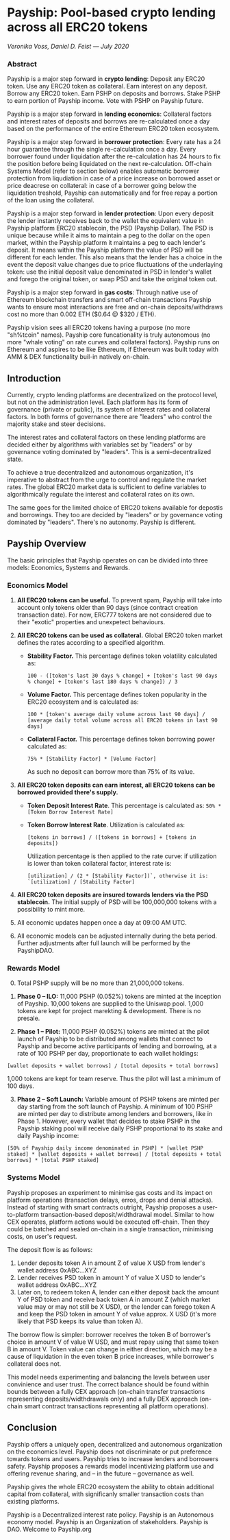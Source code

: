 # Payship: Pool-based crypto lending across all ERC20 tokens

*Veronika Voss, Daniel D. Feist — July 2020*

### Abstract

Payship is a major step forward in **crypto lending**: Deposit any ERC20 token. Use any ERC20 token as collateral. Earn interest on any deposit. Borrow any ERC20 token. Earn PSHP on deposits and borrows. Stake PSHP to earn portion of Payship income. Vote with PSHP on Payship future.

Payship is a major step forward in **lending economics**: Collateral factors and interest rates of deposits and borrows are re-calculated once a day based on the performance of the entire Ethereum ERC20 token ecosystem. 

Payship is a major step forward in **borrower protection**: Every rate has a 24 hour guarantee through the single re-calculation once a day. Every borrower found under liquidation after the re-calculation has 24 hours to fix the position before being liquidated on the next re-calculation. Off-chain Systems Model (refer to section below) enables automatic borrower protection from liqudiation in case of a price increase on borrowed asset or price deacrese on collateral: in case of a borrower going below the liquidation treshold, Payship can automatically and for free repay a portion of the loan using the collateral.

Payship is a major step forward in **lender protection**: Upon every deposit the lender instantly receives back to the wallet the equivalent value in Payship platform ERC20 stablecoin, the PSD (Payship Dollar). The PSD is unique because while it aims to maintain a peg to the dollar on the open market, within the Payship platform it maintains a peg to each lender's deposit. It means within the Payship platform the value of PSD will be different for each lender. This also means that the lender has a choice in the event the deposit value changes due to price fluctuations of the underlaying token: use the initial deposit value denominated in PSD in lender's wallet and forego the original token, or swap PSD and take the original token out.

Payship is a major step forward in **gas costs**: Through native use of Ethereum blockchain transfers and smart off-chain transactions Payship wants to ensure most interactions are free and on-chain deposits/withdraws cost no more than 0.002 ETH ($0.64 @ $320 / ETH).

Payship vision sees all ERC20 tokens having a purpose (no more "sh%tcoin" names). Payship core funcationality is truly autonomous (no more "whale voting" on rate curves and collateral factors). Payship runs on Ethereum and aspires to be like Ethereum, if Ethereum was built today with AMM & DEX functionality buil-in natively on-chain.

## Introduction

Currently, crypto lending platforms are decentralized on the protocol level, but not on the administration level. Each platform has its form of governance (private or public), its system of interest rates and collateral factors. In both forms of governance there are "leaders" who control the majority stake and steer decisions.

The interest rates and collateral factors on these lending platforms are decided either by algorithms with variables set by "leaders" or by governance voting dominated by "leaders". This is a semi-decentralized state.

To achieve a true decentralized and autonomous organization, it's imperative to abstract from the urge to control and regulate the market rates. The global ERC20 market data is sufficient to define variables to algorithmically regulate the interest and collateral rates on its own.

The same goes for the limited choice of ERC20 tokens available for depostis and borrowings. They too are decided by "leaders" or by governance voting dominated by "leaders". There's no autonomy. Payship is different.

## Payship Overview

The basic principles that Payship operates on can be divided into three models: Economics, Systems and Rewards.

### Economics Model

1. **All ERC20 tokens can be useful.** To prevent spam, Payship will take into account only tokens older than 90 days (since contract creation transaction date). For now, ERC777 tokens are not considered due to their "exotic" properties and unexpetect behaviours.

2. **All ERC20 tokens can be used as collateral.** Global ERC20 token market defines the rates according to a specified algorithm.

   - **Stability Factor.** This percentage defines token volatility calculated as: 
     ```
     100 - ([token's last 30 days % change] + [token's last 90 days % change] + [token's last 180 days % change]) / 3
     ```

   - **Volume Factor.** This percentage defines token popularity in the ERC20 ecosystem and is calculated as:
     ```
     100 * [token's average daily volume across last 90 days] / [average daily total volume across all ERC20 tokens in last 90 days]
     ```

   - **Collateral Factor.** This percentage defines token borrowing power calculated as:
     ```
     75% * [Stability Factor] * [Volume Factor]
     ```
     As such no deposit can borrow more than 75% of its value.

3. **All ERC20 token deposits can earn interest, all ERC20 tokens can be borrowed provided there's supply.**

   - **Token Deposit Interest Rate**. This percentage is calculated as:
     ```50% * [Token Borrow Interest Rate]```
   
   - **Token Borrow Interest Rate**. Utilization is calculated as: 
     ```
     [tokens in borrows] / ([tokens in borrows] + [tokens in deposits])
     ```
     Utilization percentage is then applied to the rate curve: if utilization is lower than token collateral factor, interest rate is: 
     ```
     [utilization] / (2 * [Stability Factor])`, otherwise it is: `[utilization] / [Stability Factor]
     ```

4. **All ERC20 token deposits are insured towards lenders via the PSD stablecoin.** The initial supply of PSD will be 100,000,000 tokens with a possibility to mint more.

5. All economic updates happen once a day at 09:00 AM UTC.

6. All economic models can be adjusted internally during the beta period. Further adjustments after full launch will be performed by the PayshipDAO.

### Rewards Model

0. Total PSHP supply will be no more than 21,000,000 tokens.

1. **Phase 0 – ILO:** 11,000 PSHP (0.052%) tokens are minted at the inception of Payship. 10,000 tokens are supplied to the Uniswap pool. 1,000 tokens are kept for project marekting & development. There is no presale.

2. **Phase 1 – Pilot:** 11,000 PSHP (0.052%) tokens are minted at the pilot launch of Payship to be distributed among wallets that connect to Payship and become active participants of lending and borrowing, at a rate of 100 PSHP per day, proportionate to each wallet holdings: 
```
[wallet deposits + wallet borrows] / [total deposits + total borrows]
```
1,000 tokens are kept for team reserve. Thus the pilot will last a minimum of 100 days.

3. **Phase 2 – Soft Launch:** Variable amount of PSHP tokens are minted per day starting from the soft launch of Payship. A minimum of 100 PSHP are minted per day to distribute among lenders and borrowers, like in Phase 1. However, every wallet that decides to stake PSHP in the Payship staking pool will receive daily PSHP proportional to its stake and daily Payship income: 
```
[50% of Payship daily income denominated in PSHP] * [wallet PSHP staked] * [wallet deposits + wallet borrows] / [total deposits + total borrows] * [total PSHP staked]
```

### Systems Model

Payship proposes an experiment to minimise gas costs and its impact on platform operations (transaction delays, erros, drops and denial attacks). Instead of starting with smart contracts outright, Payship proposes a user-to-platform transaction-based deposit/widthdrawal model. Similar to how CEX operates, platform actions would be executed off-chain. Then they could be batched and sealed on-chain in a single transaction, minimising costs, on user's request.

The deposit flow is as follows:

1. Lender deposits token A in amount Z of value X USD from lender's wallet address 0xABC...XYZ
2. Lender receives PSD token in amount Y of value X USD to lender's wallet address 0xABC...XYZ
3. Later on, to redeem token A, lender can either deposit back the amount Y of PSD token and receive back token A in amount Z (which market value may or may not still be X USD), or the lender can forego token A and keep the PSD token in amount Y of value approx. X USD (it's more likely that PSD keeps its value than token A).

The borrow flow is simpler: borrower receives the token B of borrower's choice in amount V of value W USD, and must repay using that same token B in amount V. Token value can change in either direction, which may be a cause of liquidation in the even token B price increases, while borrower's collateral does not.

This model needs experimenting and balancing the levels between user convinience and user trust. The correct balance should be found within bounds between a fully CEX approach (on-chain transfer transactions representing deposits/widthdrawals only) and a fully DEX approach (on-chain smart contract transactions representing all platform operations).

## Conclusion

Payship offers a uniquely open, decentralized and autonomous organization on the economics level. Payship does not discriminate or put preference towards tokens and users. Payship tries to increase lenders and borrowers safety. Payship proposes a rewards model incentivizing platform use and offering revenue sharing, and – in the future – governance as well.

Payship gives the whole ERC20 ecosystem the ability to obtain additional capital from collateral, with significanly smaller transaction costs than existing platforms.

Payship is a Decentralized interest rate policy. Payship is an Autonomous economy model. Payship is an Organization of stakeholders. Payship is DAO. Welcome to Payship.org
